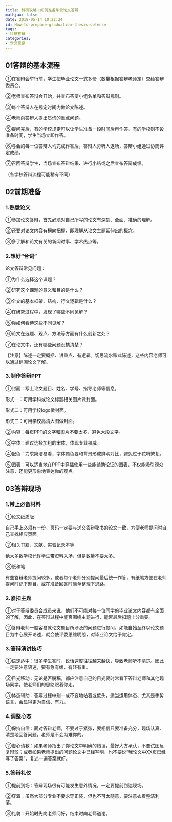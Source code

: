 ```yaml
---
title: 科研攻略：如何准备毕业论文答辩
mathjax: false
date: 2018-05-14 10:22:24
id: How-to-prepare-graduation-thesis-defense
tags:
- 科研答辩
categories:
- 学习笔记
---
```


## 01答辩的基本流程

①在答辩会举行前，学生把毕业论文一式多份（数量根据答辩老师定）交给答辩委员会。

②老师宣布答辩会开始，并宣布答辩小组名单和答辩规则。

③每个答辩人在规定时间内做论文陈述。

④老师向答辩人提出质询的重点问题。

⑤提问完后，有的学校规定可以让学生准备一段时间后再作答。有的学校则不设准备时间，学生当场立即作答。

⑥与会的每一位答辩人均完成作答后，答辩人旁听人退场，答辩小组通过协商评定成绩。

⑦召回答辩学生，当场宣布答辩结果、进行小结或之后宣布答辩成绩。

（各学校答辩流程可能稍有不同）

<!---more--->

## 02前期准备

### 1.熟悉论文

①参加论文答辩，首先必须对自己所写的论文有深刻、全面、准确的理解。

②还要对论文内容有横向把握，即理解从论文主题延伸出的概念。

③多了解和论文有关的新闻时事、学术热点等。

### 2.想好“台词”

论文答辩常见问题：

①为什么选择这个课题？

②研究这个课题的意义和目的是什么？

③全文的基本框架、结构、行文逻辑是什么？

④在研究过程中，发现了哪些不同见解？

⑤你如何看待这些不同见解？

⑥论文在选题、观点、方法等方面有什么创新之处？

⑦在论文中，还有哪些问题没搞清楚？

【注意】陈述一定要概括、讲重点、有逻辑。切忌流水账式陈述，这些内容老师可以通过翻阅论文了解。

### 3.制作答辩PPT

①封面：写上论文题目、姓名、学号、指导老师等信息。

形式一：可用学科或论文标题相关图片做封面。

形式二：可用学校logo做封面。

形式三：可用学校高清大图做封面。

②内容：每页PPT的文字和图片不要太多，避免大段文字。

③字体：建议选择加粗的宋体，体现专业权威。

④配色：力求简洁易看，字体颜色要和背景形成鲜明对比，避免过于花哨繁复。

⑤图表：可以适当地在PPT中穿插使用一些能辅助论证的图表，不仅能吸引观众注意，还能更形象地表达你的观点。

## 03答辩现场

### 1.带上必备材料

①论文纸质版

自己手上必须有一份，页码一定要与送交答辩秘书的论文一致，方便老师提问时自己查找相应页面。

②相关书籍、文献、实验记录本等

绝大多数学校允许学生带资料入场，但是数量不要太多。

③纸和笔

有些答辩老师提问较多，或者每个老师分别提问最后统一作答，有纸笔方便在老师提问时记下题目，或在准备回答时简单整理下思路。

### 2.紧扣主题

①对于答辩委员会成员来说，他们不可能对每一位同学的毕业论文内容都有全面的了解，因此，在答辩过程中能否围绕主题进行、能否最后扣题十分重要。

②答辩老师一般容易就论文题目所涉及的问题进行提问，如能自始至终以论文题目为中心展开论述，就会使评委思维明朗，对毕业论文给予肯定。

### 3.答辩演讲技巧

①语速适中：很多学生答时，说话速度往往越来越快，导致老师听不清楚。因此一定要注意语速，要有急有缓，有轻有重。

②目光移动：无论是否脱稿，都应注意自己的目光要时常看下答辩老师和其他现场同学，使老师们的思路跟着你走。

③体态辅助：答辩过程中别一成不变地站着或低头，适当运用体态、尤其是手势语言，会显得更为自信、有力。

### 4.调整心态

①保持自信：面对答辩老师，不要过于紧张，要相信只要准备充分，现场认真、清楚地回答问题，老师是不会为难你的。

②虚心请教：如果老师指出了你论文中明确的错误，最好大方承认，不要试图反复辩驳；或者如果老师提出的问题论文中已经写明，也不要说“我论文中XX页已经写了答案”，复述一遍答案就好。

### 5.答辩礼仪

①提前到场：答辩现场很有可能发生意外情况，一定要提前到达现场。

②穿着：虽然大部分专业不要求穿正装，但也不可太随意，要注意衣着整洁利落。

③礼貌：开始时先向老师问好，结束时向老师道谢。